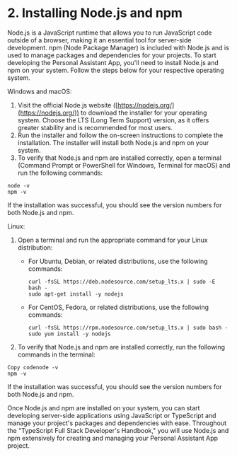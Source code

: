 # 2. Installing Node.js and npm

Node.js is a JavaScript runtime that allows you to run JavaScript code outside of a browser, making it an essential tool for server-side development. npm (Node Package Manager) is included with Node.js and is used to manage packages and dependencies for your projects. To start developing the Personal Assistant App, you'll need to install Node.js and npm on your system. Follow the steps below for your respective operating system.

Windows and macOS:

1. Visit the official Node.js website ([https://nodejs.org/](https://nodejs.org/)) to download the installer for your operating system. Choose the LTS (Long Term Support) version, as it offers greater stability and is recommended for most users.
2. Run the installer and follow the on-screen instructions to complete the installation. The installer will install both Node.js and npm on your system.
3. To verify that Node.js and npm are installed correctly, open a terminal (Command Prompt or PowerShell for Windows, Terminal for macOS) and run the following commands:

```
node -v
npm -v
```

If the installation was successful, you should see the version numbers for both Node.js and npm.

Linux:

1. Open a terminal and run the appropriate command for your Linux distribution:
   *   For Ubuntu, Debian, or related distributions, use the following commands:

       ```arduino
       curl -fsSL https://deb.nodesource.com/setup_lts.x | sudo -E bash -
       sudo apt-get install -y nodejs
       ```
   *   For CentOS, Fedora, or related distributions, use the following commands:

       ```arduino
       curl -fsSL https://rpm.nodesource.com/setup_lts.x | sudo bash -
       sudo yum install -y nodejs
       ```
2. To verify that Node.js and npm are installed correctly, run the following commands in the terminal:

```shell-session
Copy codenode -v
npm -v
```

If the installation was successful, you should see the version numbers for both Node.js and npm.

Once Node.js and npm are installed on your system, you can start developing server-side applications using JavaScript or TypeScript and manage your project's packages and dependencies with ease. Throughout the "TypeScript Full Stack Developer's Handbook," you will use Node.js and npm extensively for creating and managing your Personal Assistant App project.

